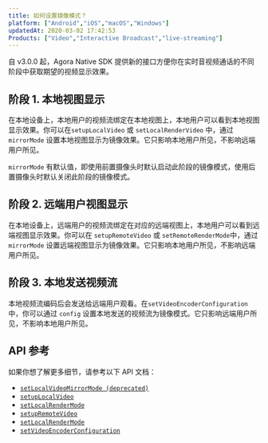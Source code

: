 ```yaml
---
title: 如何设置镜像模式？
platform: ["Android","iOS","macOS","Windows"]
updatedAt: 2020-03-02 17:42:53
Products: ["Video","Interactive Broadcast","live-streaming"]
---
```

自 v3.0.0 起，Agora Native SDK 提供新的接口方便你在实时音视频通话的不同阶段中获取期望的视频显示效果。

## 阶段 1. 本地视图显示

在本地设备上，本地用户的视频流绑定在本地视图上，本地用户可以看到本地视图显示效果。你可以在`setupLocalVideo` 或 `setLocalRenderVideo` 中，通过 `mirrorMode` 设置本地视图显示为镜像效果。它只影响本地用户所见，不影响远端用户所见。

<div class="alert note"><code>mirrorMode</code> 有默认值，即使用前置摄像头时默认启动此阶段的镜像模式，使用后置摄像头时默认关闭此阶段的镜像模式。</div>

## 阶段 2. 远端用户视图显示

在本地设备上，远端用户的视频流绑定在对应的远端视图上，本地用户可以看到远端视图显示效果。你可以在 `setupRemoteVideo` 或 `setRemoteRenderMode`中，通过 `mirrorMode` 设置远端视图显示为镜像效果。它只影响本地用户所见，不影响远端用户所见。

## 阶段 3. 本地发送视频流

本地视频流编码后会发送给远端用户观看。在`setVideoEncoderConfiguration` 中，你可以通过 `config` 设置本地发送的视频流为镜像模式。它只影响远端用户所见，不影响本地用户所见。

## API 参考
如果你想了解更多细节，请参考以下 API 文档：
* [`setLocalVideoMirrorMode (deprecated)`](./API%20Reference/cpp/classagora_1_1rtc_1_1_i_rtc_engine.html#a67f08a1ee32d9443a04bb9b293156bde)
* [`setupLocalVideo`](./API%20Reference/cpp/classagora_1_1rtc_1_1_i_rtc_engine.html#a744003a9c0230684e985e42d14361f28)
* [`setLocalRenderMode`](./API%20Reference/cpp/classagora_1_1rtc_1_1_i_rtc_engine.html#ac433e6e88da91f87c107012cbaf8bb5c)
* [`setupRemoteVideo`](./API%20Reference/cpp/classagora_1_1rtc_1_1_i_rtc_engine.html#ac166814787b0a1d8da5f5c632dd7cdcf)
* [`setLocalRenderMode`](./API%20Reference/cpp/classagora_1_1rtc_1_1_i_rtc_engine.html#ac433e6e88da91f87c107012cbaf8bb5c)
* [`setVideoEncoderConfiguration`](./API%20Reference/cpp/classagora_1_1rtc_1_1_i_rtc_engine.html#a9bcbdcee0b5c52f96b32baec1922cf2e)